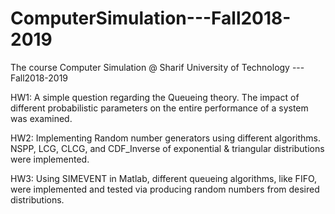 # ComputerSimulation---Fall2018-2019
The course Computer Simulation @ Sharif University of Technology ---Fall2018-2019


HW1: A simple question regarding the Queueing theory. The impact of different probabilistic parameters on the entire performance of a system was examined.

HW2: Implementing Random number generators using different algorithms. NSPP, LCG, CLCG, and CDF_Inverse of exponential & triangular distributions were implemented. 

HW3: Using SIMEVENT in Matlab, different queueing algorithms, like FIFO, were implemented and tested via producing random numbers from desired distributions.
